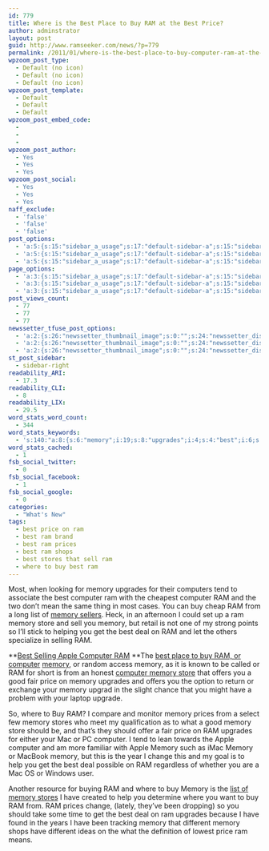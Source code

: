 ```yaml
---
id: 779
title: Where is the Best Place to Buy RAM at the Best Price?
author: adminstrator
layout: post
guid: http://www.ramseeker.com/news/?p=779
permalink: /2011/01/where-is-the-best-place-to-buy-computer-ram-at-the-best-price/
wpzoom_post_type:
  - Default (no icon)
  - Default (no icon)
  - Default (no icon)
wpzoom_post_template:
  - Default
  - Default
  - Default
wpzoom_post_embed_code:
  - 
  - 
  - 
wpzoom_post_author:
  - Yes
  - Yes
  - Yes
wpzoom_post_social:
  - Yes
  - Yes
  - Yes
naff_exclude:
  - 'false'
  - 'false'
  - 'false'
post_options:
  - 'a:5:{s:15:"sidebar_a_usage";s:17:"default-sidebar-a";s:15:"sidebar_b_usage";s:17:"default-sidebar-b";s:9:"hwa_usage";s:17:"default-headerbar";s:8:"ad_above";s:0:"";s:8:"ad_below";s:0:"";}'
  - 'a:5:{s:15:"sidebar_a_usage";s:17:"default-sidebar-a";s:15:"sidebar_b_usage";s:17:"default-sidebar-b";s:9:"hwa_usage";s:17:"default-headerbar";s:8:"ad_above";s:0:"";s:8:"ad_below";s:0:"";}'
  - 'a:5:{s:15:"sidebar_a_usage";s:17:"default-sidebar-a";s:15:"sidebar_b_usage";s:17:"default-sidebar-b";s:9:"hwa_usage";s:17:"default-headerbar";s:8:"ad_above";s:0:"";s:8:"ad_below";s:0:"";}'
page_options:
  - 'a:3:{s:15:"sidebar_a_usage";s:17:"default-sidebar-a";s:15:"sidebar_b_usage";s:17:"default-sidebar-b";s:9:"hwa_usage";s:17:"default-headerbar";}'
  - 'a:3:{s:15:"sidebar_a_usage";s:17:"default-sidebar-a";s:15:"sidebar_b_usage";s:17:"default-sidebar-b";s:9:"hwa_usage";s:17:"default-headerbar";}'
  - 'a:3:{s:15:"sidebar_a_usage";s:17:"default-sidebar-a";s:15:"sidebar_b_usage";s:17:"default-sidebar-b";s:9:"hwa_usage";s:17:"default-headerbar";}'
post_views_count:
  - 77
  - 77
  - 77
newssetter_tfuse_post_options:
  - 'a:2:{s:26:"newssetter_thumbnail_image";s:0:"";s:24:"newssetter_disable_image";s:4:"true";}'
  - 'a:2:{s:26:"newssetter_thumbnail_image";s:0:"";s:24:"newssetter_disable_image";s:4:"true";}'
  - 'a:2:{s:26:"newssetter_thumbnail_image";s:0:"";s:24:"newssetter_disable_image";s:4:"true";}'
st_post_sidebar:
  - sidebar-right
readability_ARI:
  - 17.3
readability_CLI:
  - 8
readability_LIX:
  - 29.5
word_stats_word_count:
  - 344
word_stats_keywords:
  - 's:140:"a:8:{s:6:"memory";i:19;s:8:"upgrades";i:4;s:4:"best";i:6;s:8:"computer";i:7;s:5:"store";i:3;s:4:"deal";i:3;s:5:"apple";i:3;s:5:"price";i:3;}";'
word_stats_cached:
  - 1
fsb_social_twitter:
  - 0
fsb_social_facebook:
  - 1
fsb_social_google:
  - 0
categories:
  - "What's New"
tags:
  - best price on ram
  - best ram brand
  - best ram prices
  - best ram shops
  - best stores that sell ram
  - where to buy best ram
---
```

Most, when looking for memory upgrades for their computers tend to associate the best computer ram with the cheapest computer RAM and the two don&#8217;t mean the same thing in most cases. You can buy cheap RAM from a long list of [memory sellers][1]. Heck, in an afternoon I could set up a ram memory store and sell you memory, but retail is not one of my strong points so I&#8217;ll stick to helping you get the best deal on RAM and let the others specialize in selling RAM.

**[Best Selling Apple Computer RAM][2] **The [best place to buy RAM, or computer][3] [memory][4], or random access memory, as it is known to be called or RAM for short is from an honest [computer memory store][5] that offers you a good fair price on memory upgrades and offers you the option to return or exchange your memory upgrad in the slight chance that you might have a problem with your laptop upgrade.

So, where to Buy RAM? I compare and monitor memory prices from a select few memory stores who meet my qualification as to what a good memory store should be, and that&#8217;s they should offer a fair price on RAM upgrades for either your Mac or PC computer. I tend to lean towards the Apple computer and am more familiar with Apple Memory such as iMac Memory or MacBook memory, but this is the year I change this and my goal is to help you get the best deal possible on RAM regardless of whether you are a Mac OS or Windows user.

Another resource for buying RAM and where to buy Memory is the [list of memory stores][6] I have created to help you determine where you want to buy RAM from. RAM prices change, (lately, they&#8217;ve been dropping) so you should take some time to get the best deal on ram upgrades because I have found in the years I have been tracking memory that different memory shops have different ideas on the what the definition of lowest price ram means.

 [1]: http://www.memoryseller.com
 [2]: http://www.amazon.com/gp/product/B001PS9UKW/ref=as_li_ss_tl?ie=UTF8&tag=ramseeker-20&linkCode=as2&camp=1789&creative=390957&creativeASIN=B001PS9UKW
 [3]: http://www.ramseeker.com/AMZ_MacBookPro
 [4]: http://www.ramseeker.com
 [5]: http://www.ramseeker.com/crucial
 [6]: http://www.ramseeker.com/where-to-buy-computer-memory-upgrades/